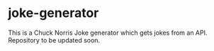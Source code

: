 # joke-generator
This is a Chuck Norris Joke generator which gets jokes from an API.
Repository to be updated soon.

